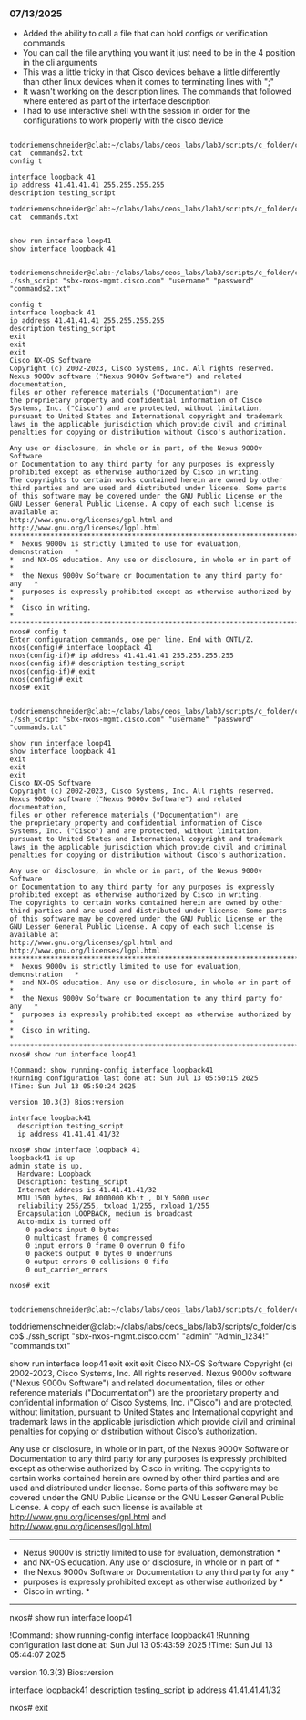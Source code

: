 ### 07/13/2025
- Added the ability to call a file that can hold configs or verification commands
- You can call the file anything you want it just need to be in the 4 position in the cli arguments
- This was a little tricky in that Cisco devices behave a little differently than other linux devices when it comes to terminating lines with ";"
- It wasn't working on the description lines. The commands that followed where entered as part of the interface description
- I had to use interactive shell with the session in order for the configurations to work properly with the cisco device


```

toddriemenschneider@clab:~/clabs/labs/ceos_labs/lab3/scripts/c_folder/cisco$ cat  commands2.txt 
config t

interface loopback 41
ip address 41.41.41.41 255.255.255.255
description testing_script

toddriemenschneider@clab:~/clabs/labs/ceos_labs/lab3/scripts/c_folder/cisco$ cat  commands.txt 


show run interface loop41
show interface loopback 41


toddriemenschneider@clab:~/clabs/labs/ceos_labs/lab3/scripts/c_folder/cisco$ ./ssh_script "sbx-nxos-mgmt.cisco.com" "username" "password" "commands2.txt"

config t
interface loopback 41
ip address 41.41.41.41 255.255.255.255
description testing_script
exit
exit
exit
Cisco NX-OS Software
Copyright (c) 2002-2023, Cisco Systems, Inc. All rights reserved.
Nexus 9000v software ("Nexus 9000v Software") and related documentation,
files or other reference materials ("Documentation") are
the proprietary property and confidential information of Cisco
Systems, Inc. ("Cisco") and are protected, without limitation,
pursuant to United States and International copyright and trademark
laws in the applicable jurisdiction which provide civil and criminal
penalties for copying or distribution without Cisco's authorization.

Any use or disclosure, in whole or in part, of the Nexus 9000v Software
or Documentation to any third party for any purposes is expressly
prohibited except as otherwise authorized by Cisco in writing.
The copyrights to certain works contained herein are owned by other
third parties and are used and distributed under license. Some parts
of this software may be covered under the GNU Public License or the
GNU Lesser General Public License. A copy of each such license is
available at
http://www.gnu.org/licenses/gpl.html and
http://www.gnu.org/licenses/lgpl.html
***************************************************************************
*  Nexus 9000v is strictly limited to use for evaluation, demonstration   *
*  and NX-OS education. Any use or disclosure, in whole or in part of     *
*  the Nexus 9000v Software or Documentation to any third party for any   *
*  purposes is expressly prohibited except as otherwise authorized by     *
*  Cisco in writing.                                                      *
***************************************************************************
nxos# config t
Enter configuration commands, one per line. End with CNTL/Z.
nxos(config)# interface loopback 41
nxos(config-if)# ip address 41.41.41.41 255.255.255.255
nxos(config-if)# description testing_script
nxos(config-if)# exit
nxos(config)# exit
nxos# exit


toddriemenschneider@clab:~/clabs/labs/ceos_labs/lab3/scripts/c_folder/cisco$ ./ssh_script "sbx-nxos-mgmt.cisco.com" "username" "password" "commands.txt"

show run interface loop41
show interface loopback 41
exit
exit
exit
Cisco NX-OS Software
Copyright (c) 2002-2023, Cisco Systems, Inc. All rights reserved.
Nexus 9000v software ("Nexus 9000v Software") and related documentation,
files or other reference materials ("Documentation") are
the proprietary property and confidential information of Cisco
Systems, Inc. ("Cisco") and are protected, without limitation,
pursuant to United States and International copyright and trademark
laws in the applicable jurisdiction which provide civil and criminal
penalties for copying or distribution without Cisco's authorization.

Any use or disclosure, in whole or in part, of the Nexus 9000v Software
or Documentation to any third party for any purposes is expressly
prohibited except as otherwise authorized by Cisco in writing.
The copyrights to certain works contained herein are owned by other
third parties and are used and distributed under license. Some parts
of this software may be covered under the GNU Public License or the
GNU Lesser General Public License. A copy of each such license is
available at
http://www.gnu.org/licenses/gpl.html and
http://www.gnu.org/licenses/lgpl.html
***************************************************************************
*  Nexus 9000v is strictly limited to use for evaluation, demonstration   *
*  and NX-OS education. Any use or disclosure, in whole or in part of     *
*  the Nexus 9000v Software or Documentation to any third party for any   *
*  purposes is expressly prohibited except as otherwise authorized by     *
*  Cisco in writing.                                                      *
***************************************************************************
nxos# show run interface loop41

!Command: show running-config interface loopback41
!Running configuration last done at: Sun Jul 13 05:50:15 2025
!Time: Sun Jul 13 05:50:24 2025

version 10.3(3) Bios:version  

interface loopback41
  description testing_script
  ip address 41.41.41.41/32

nxos# show interface loopback 41
loopback41 is up
admin state is up,
  Hardware: Loopback
  Description: testing_script
  Internet Address is 41.41.41.41/32
  MTU 1500 bytes, BW 8000000 Kbit , DLY 5000 usec
  reliability 255/255, txload 1/255, rxload 1/255
  Encapsulation LOOPBACK, medium is broadcast
  Auto-mdix is turned off
    0 packets input 0 bytes
    0 multicast frames 0 compressed
    0 input errors 0 frame 0 overrun 0 fifo
    0 packets output 0 bytes 0 underruns
    0 output errors 0 collisions 0 fifo
    0 out_carrier_errors

nxos# exit


toddriemenschneider@clab:~/clabs/labs/ceos_labs/lab3/scripts/c_folder/cisco$ 
```






























toddriemenschneider@clab:~/clabs/labs/ceos_labs/lab3/scripts/c_folder/cisco$ ./ssh_script "sbx-nxos-mgmt.cisco.com" "admin" "Admin_1234!" "commands.txt"

show run interface loop41
exit
exit
exit
Cisco NX-OS Software
Copyright (c) 2002-2023, Cisco Systems, Inc. All rights reserved.
Nexus 9000v software ("Nexus 9000v Software") and related documentation,
files or other reference materials ("Documentation") are
the proprietary property and confidential information of Cisco
Systems, Inc. ("Cisco") and are protected, without limitation,
pursuant to United States and International copyright and trademark
laws in the applicable jurisdiction which provide civil and criminal
penalties for copying or distribution without Cisco's authorization.

Any use or disclosure, in whole or in part, of the Nexus 9000v Software
or Documentation to any third party for any purposes is expressly
prohibited except as otherwise authorized by Cisco in writing.
The copyrights to certain works contained herein are owned by other
third parties and are used and distributed under license. Some parts
of this software may be covered under the GNU Public License or the
GNU Lesser General Public License. A copy of each such license is
available at
http://www.gnu.org/licenses/gpl.html and
http://www.gnu.org/licenses/lgpl.html
***************************************************************************
*  Nexus 9000v is strictly limited to use for evaluation, demonstration   *
*  and NX-OS education. Any use or disclosure, in whole or in part of     *
*  the Nexus 9000v Software or Documentation to any third party for any   *
*  purposes is expressly prohibited except as otherwise authorized by     *
*  Cisco in writing.                                                      *
***************************************************************************
nxos# show run interface loop41

!Command: show running-config interface loopback41
!Running configuration last done at: Sun Jul 13 05:43:59 2025
!Time: Sun Jul 13 05:44:07 2025

version 10.3(3) Bios:version  

interface loopback41
  description testing_script
  ip address 41.41.41.41/32

nxos# exit



